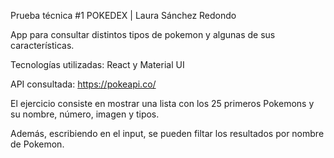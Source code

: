 Prueba técnica #1 POKEDEX | Laura Sánchez Redondo

App para consultar distintos tipos de pokemon y algunas de sus características.

Tecnologías utilizadas: React y Material UI

API consultada: https://pokeapi.co/

El ejercicio consiste en mostrar una lista con los 25 primeros Pokemons y su nombre, número, imagen y tipos.

Además, escribiendo en el input, se pueden filtar los resultados por nombre de Pokemon.





